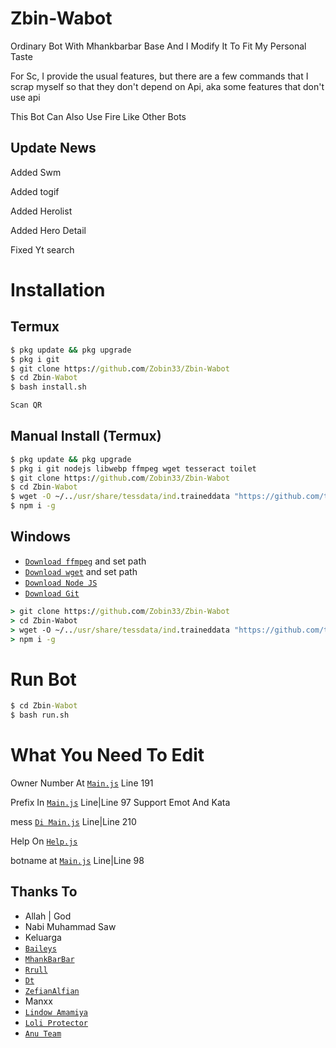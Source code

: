# Zbin-Wabot

Ordinary Bot With Mhankbarbar Base And I Modify It To Fit My Personal Taste

For Sc, I provide the usual features, but there are a few commands that I scrap myself so that they don't depend on Api, aka some features that don't use api

This Bot Can Also Use Fire Like Other Bots

## Update News

Added Swm

Added togif

Added Herolist

Added Hero Detail

Fixed Yt search

# Installation

## Termux
```cmd
$ pkg update && pkg upgrade
$ pkg i git
$ git clone https://github.com/Zobin33/Zbin-Wabot
$ cd Zbin-Wabot
$ bash install.sh

Scan QR
```

## Manual Install (Termux)
```cmd
$ pkg update && pkg upgrade
$ pkg i git nodejs libwebp ffmpeg wget tesseract toilet
$ git clone https://github.com/Zobin33/Zbin-Wabot
$ cd Zbin-Wabot
$ wget -O ~/../usr/share/tessdata/ind.traineddata "https://github.com/tesseract-ocr/tessdata/blob/master/ind.traineddata?raw=true"
$ npm i -g
```

## Windows
* [`Download ffmpeg`](https://ffmpeg.org/download.html#build-windows) and set path
* [`Download wget`](https://eternallybored.org/misc/wget/releases/) and set path
* [`Download Node JS`](https://nodejs.org/en/download/)
* [`Download Git`](https://git-scm.com/downloads)
```cmd
> git clone https://github.com/Zobin33/Zbin-Wabot
> cd Zbin-Wabot
> wget -O ~/../usr/share/tessdata/ind.traineddata "https://github.com/tesseract-ocr/tessdata/blob/master/ind.traineddata?raw=true"
> npm i -g
```

# Run Bot
```cmd
$ cd Zbin-Wabot
$ bash run.sh
```

# What You Need To Edit
 
Owner Number At [`Main.js`](https://github.com/Zobin33/Anu-Wabot/blob/main/main.js) Line 191

Prefix In [`Main.js`](https://github.com/Zobin33/Anu-Wabot/blob/main/main.js) Line|Line 97 Support Emot And Kata

mess [`Di Main.js`](https://github.com/Zobin33/Anu-Wabot/blob/main/main.js) Line|Line 210

Help On [`Help.js`](https://github.com/Zobin33/Anu-Wabot/blob/main/src/help.js)

botname at [`Main.js`](https://github.com/Zobin33/Anu-Wabot/blob/main/main.js) Line|Line 98

## Thanks To

* Allah | God
* Nabi Muhammad Saw
* Keluarga
* [`Baileys`](https://github.com/adiwajshing/Baileys)
* [`MhankBarBar`](https://github.com/MhankBarBar)
* [`Rrull`](https://github.com/arl03)
* [`Dt`](https://github.com/Dete4)
* [`ZefianAlfian`](https://github.com/ZefianAlfian)
* Manxx
* [`Lindow Amamiya`](https://github.com/mccnlight) 
* [`Loli Protector`](https://github.com/Arya-was) 
* [`Anu Team`](https://chat.whatsapp.com/K6umSEzcRMV4QOq6SktBUJ) 


